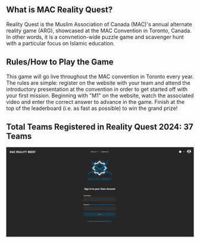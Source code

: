 ## What is MAC Reality Quest?

Reality Quest is the Muslim Association of Canada (MAC)'s annual alternate reality game (ARG), showcased at the MAC Convention in Toronto, Canada. In other words, it is a convnetion-wide puzzle game and scavenger hunt with a particular focus on Islamic education.

## Rules/How to Play the Game

This game will go live throughout the MAC convention in Toronto every year. The rules are simple: register on the website with your team and attend the introductory presentation at the convention in order to get started off with your first mission. Beginning with "M1" on the website, watch the associated video and enter the correct answer to advance in the game. Finish at the top of the leaderboard (i.e. as fast as possible) to win the grand prize!

## Total Teams Registered in Reality Quest 2024: 37 Teams

![MAC Reality Quest Login Page](public/images/loginpage.png)
